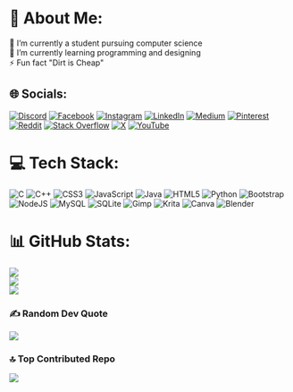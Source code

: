 # 💫 About Me:
🔭 I’m currently a student pursuing computer science<br>🌱 I’m currently learning programming and designing<br>⚡ Fun fact "Dirt is Cheap"


## 🌐 Socials:
[![Discord](https://img.shields.io/badge/Discord-%237289DA.svg?logo=discord&logoColor=white)](https://discord.gg/https://discord.gg/99fkK6v2) [![Facebook](https://img.shields.io/badge/Facebook-%231877F2.svg?logo=Facebook&logoColor=white)](https://facebook.com/https://www.facebook.com/profile.php?id=61565194490495) [![Instagram](https://img.shields.io/badge/Instagram-%23E4405F.svg?logo=Instagram&logoColor=white)](https://instagram.com/https://www.instagram.com/canvexter/) [![LinkedIn](https://img.shields.io/badge/LinkedIn-%230077B5.svg?logo=linkedin&logoColor=white)](https://linkedin.com/in/https://www.linkedin.com/in/canvexter-00033a325/?trk=opento_sprofile_topcard) [![Medium](https://img.shields.io/badge/Medium-12100E?logo=medium&logoColor=white)](https://medium.com/@https://medium.com/@canvexter) [![Pinterest](https://img.shields.io/badge/Pinterest-%23E60023.svg?logo=Pinterest&logoColor=white)](https://pinterest.com/https://in.pinterest.com/canvexter/) [![Reddit](https://img.shields.io/badge/Reddit-%23FF4500.svg?logo=Reddit&logoColor=white)](https://reddit.com/user/https://www.reddit.com/user/CANVEXTER/) [![Stack Overflow](https://img.shields.io/badge/-Stackoverflow-FE7A16?logo=stack-overflow&logoColor=white)](https://stackoverflow.com/users/27012030) [![X](https://img.shields.io/badge/X-black.svg?logo=X&logoColor=white)](https://x.com/https://x.com/canvexter) [![YouTube](https://img.shields.io/badge/YouTube-%23FF0000.svg?logo=YouTube&logoColor=white)](https://youtube.com/@https://www.youtube.com/@CANVEXTER) 

# 💻 Tech Stack:
![C](https://img.shields.io/badge/c-%2300599C.svg?style=for-the-badge&logo=c&logoColor=white) ![C++](https://img.shields.io/badge/c++-%2300599C.svg?style=for-the-badge&logo=c%2B%2B&logoColor=white) ![CSS3](https://img.shields.io/badge/css3-%231572B6.svg?style=for-the-badge&logo=css3&logoColor=white) ![JavaScript](https://img.shields.io/badge/javascript-%23323330.svg?style=for-the-badge&logo=javascript&logoColor=%23F7DF1E) ![Java](https://img.shields.io/badge/java-%23ED8B00.svg?style=for-the-badge&logo=openjdk&logoColor=white) ![HTML5](https://img.shields.io/badge/html5-%23E34F26.svg?style=for-the-badge&logo=html5&logoColor=white) ![Python](https://img.shields.io/badge/python-3670A0?style=for-the-badge&logo=python&logoColor=ffdd54) ![Bootstrap](https://img.shields.io/badge/bootstrap-%238511FA.svg?style=for-the-badge&logo=bootstrap&logoColor=white) ![NodeJS](https://img.shields.io/badge/node.js-6DA55F?style=for-the-badge&logo=node.js&logoColor=white) ![MySQL](https://img.shields.io/badge/mysql-4479A1.svg?style=for-the-badge&logo=mysql&logoColor=white) ![SQLite](https://img.shields.io/badge/sqlite-%2307405e.svg?style=for-the-badge&logo=sqlite&logoColor=white) ![Gimp](https://img.shields.io/badge/Gimp-657D8B?style=for-the-badge&logo=gimp&logoColor=FFFFFF) ![Krita](https://img.shields.io/badge/Krita-203759?style=for-the-badge&logo=krita&logoColor=EEF37B) ![Canva](https://img.shields.io/badge/Canva-%2300C4CC.svg?style=for-the-badge&logo=Canva&logoColor=white) ![Blender](https://img.shields.io/badge/blender-%23F5792A.svg?style=for-the-badge&logo=blender&logoColor=white)
# 📊 GitHub Stats:
![](https://github-readme-stats.vercel.app/api?username=CANVEXTER&theme=catppuccin_mocha&hide_border=false&include_all_commits=false&count_private=false)<br/>
![](https://github-readme-streak-stats.herokuapp.com/?user=CANVEXTER&theme=catppuccin_mocha&hide_border=false)<br/>
![](https://github-readme-stats.vercel.app/api/top-langs/?username=CANVEXTER&theme=catppuccin_mocha&hide_border=false&include_all_commits=false&count_private=false&layout=compact)

### ✍️ Random Dev Quote
![](https://quotes-github-readme.vercel.app/api?type=horizontal&theme=radical)

### 🔝 Top Contributed Repo
![](https://github-contributor-stats.vercel.app/api?username=CANVEXTER&limit=5&theme=dark&combine_all_yearly_contributions=true)

<!-- Proudly created with GPRM ( https://gprm.itsvg.in ) -->
